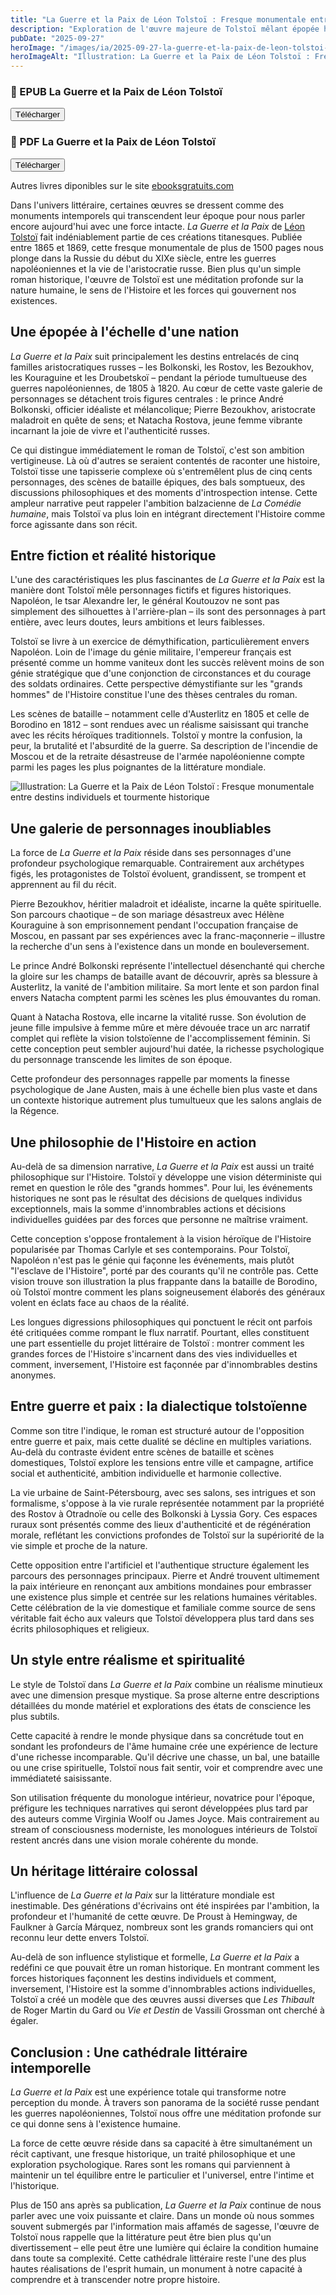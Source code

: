 ```yaml
---
title: "La Guerre et la Paix de Léon Tolstoï : Fresque monumentale entre destins individuels et tourmente historique"
description: "Exploration de l'œuvre majeure de Tolstoï mêlant épopée historique et profondeur psychologique, où les destins individuels se tissent dans la grande Histoire."
pubDate: "2025-09-27"
heroImage: "/images/ia/2025-09-27-la-guerre-et-la-paix-de-leon-tolstoi-fresque-monumentale-ent-23a31e-hero/2025-09-27-la-guerre-et-la-paix-de-leon-tolstoi-fresque-monumentale-ent-23a31e-hero.png"
heroImageAlt: "Illustration: La Guerre et la Paix de Léon Tolstoï : Fresque monumentale entre destins individuels et tourmente historique"
---
```




<div class="download-grid">
<div class="download-card level-epub ">
  <div class="card-content">
    <h3>📖 EPUB La Guerre et la Paix de Léon Tolstoï</h3>
    <button id="btn-epub-tolstoi_guerre_et_paix_1" class="download-btn" aria-label="Télécharger La Guerre et la Paix de Léon Tolstoï (EPUB)">
      Télécharger
    </button>
    <div id="download-container-epub-tolstoi_guerre_et_paix_1" class="download-container" aria-live="polite" hidden></div>
  </div>
</div>
<div class="download-card level-epub cards-horizontal">
  <div class="card-content">
    <h3>📖 PDF La Guerre et la Paix de Léon Tolstoï</h3>
    <button id="btn-pdf-tolstoi_guerre_et_paix_1" class="download-btn" aria-label="Télécharger La Guerre et la Paix de Léon Tolstoï (PDF)">
      Télécharger
    </button>
    <div id="download-container-pdf-tolstoi_guerre_et_paix_1" class="download-container" aria-live="polite" hidden></div>
  </div>
</div>
</div>

Autres livres diponibles sur le site <a href="https://www.ebooksgratuits.com/" target="_blank" rel="noopener">ebooksgratuits.com</a>


Dans l'univers littéraire, certaines œuvres se dressent comme des monuments intemporels qui transcendent leur époque pour nous parler encore aujourd'hui avec une force intacte. *La Guerre et la Paix* de [Léon Tolstoï](https://www.radiofrance.fr/franceculture/podcasts/toute-une-vie-40-figures-de-la-culture/leon-tolstoi-1828-1910-inventeur-du-roman-univers-8461432) fait indéniablement partie de ces créations titanesques. Publiée entre 1865 et 1869, cette fresque monumentale de plus de 1500 pages nous plonge dans la Russie du début du XIXe siècle, entre les guerres napoléoniennes et la vie de l'aristocratie russe. Bien plus qu'un simple roman historique, l'œuvre de Tolstoï est une méditation profonde sur la nature humaine, le sens de l'Histoire et les forces qui gouvernent nos existences.


## Une épopée à l'échelle d'une nation

*La Guerre et la Paix* suit principalement les destins entrelacés de cinq familles aristocratiques russes – les Bolkonski, les Rostov, les Bezoukhov, les Kouraguine et les Droubetskoï – pendant la période tumultueuse des guerres napoléoniennes, de 1805 à 1820. Au cœur de cette vaste galerie de personnages se détachent trois figures centrales : le prince André Bolkonski, officier idéaliste et mélancolique; Pierre Bezoukhov, aristocrate maladroit en quête de sens; et Natacha Rostova, jeune femme vibrante incarnant la joie de vivre et l'authenticité russes.

Ce qui distingue immédiatement le roman de Tolstoï, c'est son ambition vertigineuse. Là où d'autres se seraient contentés de raconter une histoire, Tolstoï tisse une tapisserie complexe où s'entremêlent plus de cinq cents personnages, des scènes de bataille épiques, des bals somptueux, des discussions philosophiques et des moments d'introspection intense. Cette ampleur narrative peut rappeler l'ambition balzacienne de *La Comédie humaine*, mais Tolstoï va plus loin en intégrant directement l'Histoire comme force agissante dans son récit.

## Entre fiction et réalité historique

L'une des caractéristiques les plus fascinantes de *La Guerre et la Paix* est la manière dont Tolstoï mêle personnages fictifs et figures historiques. Napoléon, le tsar Alexandre Ier, le général Koutouzov ne sont pas simplement des silhouettes à l'arrière-plan – ils sont des personnages à part entière, avec leurs doutes, leurs ambitions et leurs faiblesses.

Tolstoï se livre à un exercice de démythification, particulièrement envers Napoléon. Loin de l'image du génie militaire, l'empereur français est présenté comme un homme vaniteux dont les succès relèvent moins de son génie stratégique que d'une conjonction de circonstances et du courage des soldats ordinaires. Cette perspective démystifiante sur les "grands hommes" de l'Histoire constitue l'une des thèses centrales du roman.

Les scènes de bataille – notamment celle d'Austerlitz en 1805 et celle de Borodino en 1812 – sont rendues avec un réalisme saisissant qui tranche avec les récits héroïques traditionnels. Tolstoï y montre la confusion, la peur, la brutalité et l'absurdité de la guerre. Sa description de l'incendie de Moscou et de la retraite désastreuse de l'armée napoléonienne compte parmi les pages les plus poignantes de la littérature mondiale.


<picture><source srcset="/images/ia/2025-09-27-la-guerre-et-la-paix-de-leon-tolstoi-fresque-monumentale-ent-23a31e-inline/2025-09-27-la-guerre-et-la-paix-de-leon-tolstoi-fresque-monumentale-ent-23a31e-inline.avif" type="image/avif" /><source srcset="/images/ia/2025-09-27-la-guerre-et-la-paix-de-leon-tolstoi-fresque-monumentale-ent-23a31e-inline/2025-09-27-la-guerre-et-la-paix-de-leon-tolstoi-fresque-monumentale-ent-23a31e-inline.webp" type="image/webp" /><img src="/images/ia/2025-09-27-la-guerre-et-la-paix-de-leon-tolstoi-fresque-monumentale-ent-23a31e-inline/2025-09-27-la-guerre-et-la-paix-de-leon-tolstoi-fresque-monumentale-ent-23a31e-inline.png" alt="Illustration: La Guerre et la Paix de Léon Tolstoï : Fresque monumentale entre destins individuels et tourmente historique" loading="lazy" decoding="async" /></picture>

## Une galerie de personnages inoubliables

La force de *La Guerre et la Paix* réside dans ses personnages d'une profondeur psychologique remarquable. Contrairement aux archétypes figés, les protagonistes de Tolstoï évoluent, grandissent, se trompent et apprennent au fil du récit.

Pierre Bezoukhov, héritier maladroit et idéaliste, incarne la quête spirituelle. Son parcours chaotique – de son mariage désastreux avec Hélène Kouraguine à son emprisonnement pendant l'occupation française de Moscou, en passant par ses expériences avec la franc-maçonnerie – illustre la recherche d'un sens à l'existence dans un monde en bouleversement.

Le prince André Bolkonski représente l'intellectuel désenchanté qui cherche la gloire sur les champs de bataille avant de découvrir, après sa blessure à Austerlitz, la vanité de l'ambition militaire. Sa mort lente et son pardon final envers Natacha comptent parmi les scènes les plus émouvantes du roman.

Quant à Natacha Rostova, elle incarne la vitalité russe. Son évolution de jeune fille impulsive à femme mûre et mère dévouée trace un arc narratif complet qui reflète la vision tolstoïenne de l'accomplissement féminin. Si cette conception peut sembler aujourd'hui datée, la richesse psychologique du personnage transcende les limites de son époque.

Cette profondeur des personnages rappelle par moments la finesse psychologique de Jane Austen, mais à une échelle bien plus vaste et dans un contexte historique autrement plus tumultueux que les salons anglais de la Régence.

## Une philosophie de l'Histoire en action

Au-delà de sa dimension narrative, *La Guerre et la Paix* est aussi un traité philosophique sur l'Histoire. Tolstoï y développe une vision déterministe qui remet en question le rôle des "grands hommes". Pour lui, les événements historiques ne sont pas le résultat des décisions de quelques individus exceptionnels, mais la somme d'innombrables actions et décisions individuelles guidées par des forces que personne ne maîtrise vraiment.

Cette conception s'oppose frontalement à la vision héroïque de l'Histoire popularisée par Thomas Carlyle et ses contemporains. Pour Tolstoï, Napoléon n'est pas le génie qui façonne les événements, mais plutôt "l'esclave de l'Histoire", porté par des courants qu'il ne contrôle pas. Cette vision trouve son illustration la plus frappante dans la bataille de Borodino, où Tolstoï montre comment les plans soigneusement élaborés des généraux volent en éclats face au chaos de la réalité.

Les longues digressions philosophiques qui ponctuent le récit ont parfois été critiquées comme rompant le flux narratif. Pourtant, elles constituent une part essentielle du projet littéraire de Tolstoï : montrer comment les grandes forces de l'Histoire s'incarnent dans des vies individuelles et comment, inversement, l'Histoire est façonnée par d'innombrables destins anonymes.

## Entre guerre et paix : la dialectique tolstoïenne

Comme son titre l'indique, le roman est structuré autour de l'opposition entre guerre et paix, mais cette dualité se décline en multiples variations. Au-delà du contraste évident entre scènes de bataille et scènes domestiques, Tolstoï explore les tensions entre ville et campagne, artifice social et authenticité, ambition individuelle et harmonie collective.

La vie urbaine de Saint-Pétersbourg, avec ses salons, ses intrigues et son formalisme, s'oppose à la vie rurale représentée notamment par la propriété des Rostov à Otradnoïe ou celle des Bolkonski à Lyssia Gory. Ces espaces ruraux sont présentés comme des lieux d'authenticité et de régénération morale, reflétant les convictions profondes de Tolstoï sur la supériorité de la vie simple et proche de la nature.

Cette opposition entre l'artificiel et l'authentique structure également les parcours des personnages principaux. Pierre et André trouvent ultimement la paix intérieure en renonçant aux ambitions mondaines pour embrasser une existence plus simple et centrée sur les relations humaines véritables. Cette célébration de la vie domestique et familiale comme source de sens véritable fait écho aux valeurs que Tolstoï développera plus tard dans ses écrits philosophiques et religieux.

## Un style entre réalisme et spiritualité

Le style de Tolstoï dans *La Guerre et la Paix* combine un réalisme minutieux avec une dimension presque mystique. Sa prose alterne entre descriptions détaillées du monde matériel et explorations des états de conscience les plus subtils.

Cette capacité à rendre le monde physique dans sa concrétude tout en sondant les profondeurs de l'âme humaine crée une expérience de lecture d'une richesse incomparable. Qu'il décrive une chasse, un bal, une bataille ou une crise spirituelle, Tolstoï nous fait sentir, voir et comprendre avec une immédiateté saisissante.

Son utilisation fréquente du monologue intérieur, novatrice pour l'époque, préfigure les techniques narratives qui seront développées plus tard par des auteurs comme Virginia Woolf ou James Joyce. Mais contrairement au stream of consciousness moderniste, les monologues intérieurs de Tolstoï restent ancrés dans une vision morale cohérente du monde.

## Un héritage littéraire colossal

L'influence de *La Guerre et la Paix* sur la littérature mondiale est inestimable. Des générations d'écrivains ont été inspirées par l'ambition, la profondeur et l'humanité de cette œuvre. De Proust à Hemingway, de Faulkner à García Márquez, nombreux sont les grands romanciers qui ont reconnu leur dette envers Tolstoï.

Au-delà de son influence stylistique et formelle, *La Guerre et la Paix* a redéfini ce que pouvait être un roman historique. En montrant comment les forces historiques façonnent les destins individuels et comment, inversement, l'Histoire est la somme d'innombrables actions individuelles, Tolstoï a créé un modèle que des œuvres aussi diverses que *Les Thibault* de Roger Martin du Gard ou *Vie et Destin* de Vassili Grossman ont cherché à égaler.

## Conclusion : Une cathédrale littéraire intemporelle

*La Guerre et la Paix* est une expérience totale qui transforme notre perception du monde. À travers son panorama de la société russe pendant les guerres napoléoniennes, Tolstoï nous offre une méditation profonde sur ce qui donne sens à l'existence humaine.

La force de cette œuvre réside dans sa capacité à être simultanément un récit captivant, une fresque historique, un traité philosophique et une exploration psychologique. Rares sont les romans qui parviennent à maintenir un tel équilibre entre le particulier et l'universel, entre l'intime et l'historique.

Plus de 150 ans après sa publication, *La Guerre et la Paix* continue de nous parler avec une voix puissante et claire. Dans un monde où nous sommes souvent submergés par l'information mais affamés de sagesse, l'œuvre de Tolstoï nous rappelle que la littérature peut être bien plus qu'un divertissement – elle peut être une lumière qui éclaire la condition humaine dans toute sa complexité. Cette cathédrale littéraire reste l'une des plus hautes réalisations de l'esprit humain, un monument à notre capacité à comprendre et à transcender notre propre histoire.